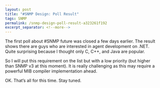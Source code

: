 ```yaml
---
layout: post
title: "#SNMP Design: Poll Result"
tags: SNMP
permalink: /snmp-design-poll-result-a323261f192
excerpt_separator: <!--more-->
---
```

The first poll about #SNMP future was closed a few days earlier. The result shows there are guys who are interested in agent development on .NET. Quite surprising because I thought only C, C++, and Java are popular.

So I will put this requirement on the list but with a low priority (but higher than SNMP v3 at this moment). It is really challenging as this may require a powerful MIB compiler implementation ahead.

OK. That’s all for this time. Stay tuned.
<!--more-->